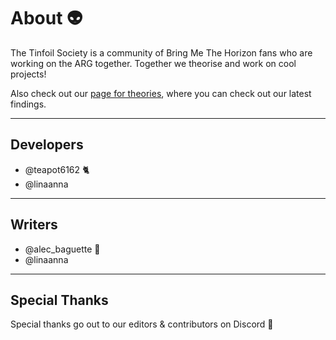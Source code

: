# About 👽

The Tinfoil Society is a community of Bring Me The Horizon fans who are working on the ARG together.  Together we theorise and work on cool projects!

Also check out our [page for theories](https://the-secret-tinfoil-society.notion.site/BRING-ME-THE-HORIZON-ARG-6c86ee58ee3b41a6b0c594cf59201d4b),  where you can check out our latest findings.

---

## Developers

* @teapot6162 🐈
* @linaanna

---

## Writers

* @alec_baguette 🥖
* @linaanna

---

## Special Thanks

Special thanks go out to our editors & contributors on Discord 🖤